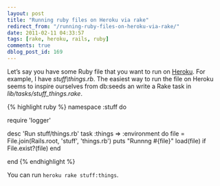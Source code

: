 ```yaml
---
layout: post
title: "Running ruby files on Heroku via rake"
redirect_from: "/running-ruby-files-on-heroku-via-rake/"
date: 2011-02-11 04:33:57
tags: [rake, heroku, rails, ruby]
comments: true
dblog_post_id: 169
---
```

Let’s say you have some Ruby file that you want to run on [Heroku](http://heroku.com/). For example, I have _stuff\things.rb_. The easiest way to run the file on Heroku seems to inspire ourselves from db:seeds an write a Rake task in _lib/tasks/stuff_things.rake_.

{% highlight ruby %}
namespace :stuff do

  require 'logger'

  desc 'Run stuff/things.rb'
  task :things => :environment do
    file = File.join(Rails.root, 'stuff', 'things.rb')
    puts "Runnng #{file}"
    load(file) if File.exist?(file)
  end

end
{% endhighlight %}

You can run `heroku rake stuff:things`.

